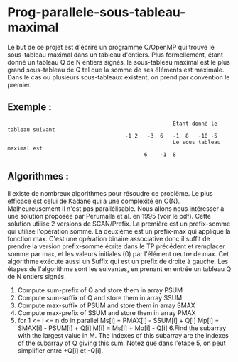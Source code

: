 # Prog-parallele-sous-tableau-maximal
Le but de ce projet est d'écrire un programme C/OpenMP qui trouve le sous-tableau maximal dans un tableau d'entiers. 
Plus formellement, étant donné un tableau Q de N entiers signés, le sous-tableau maximal est le plus grand sous-tableau de Q tel que la somme de ses éléments est maximale. Dans le cas ou plusieurs sous-tableaux existent, on prend par convention le premier.

## Exemple :

                                                        Étant donné le tableau suivant
                                         -1	2	-3	6	-1	8	-10	-5
                                                        Le sous tableau maximal est
                                               6	-1	8
## Algorithmes :
Il existe de nombreux algorithmes pour résoudre ce problème. Le plus efficace est celui de Kadane qui a une complexité en O(N). Malheureusement il n'est pas parallélisable. 
Nous allons nous intéresser à une solution proposée par Perumalla et al. en 1995 (voir le pdf). 
Cette solution utilise 2 versions de SCAN/Prefix. La première est un prefix-somme qui utilise l'opération somme. La deuxième est un prefix-max qui applique la fonction max. C'est une opération binaire associative donc il suffit de prendre la version prefix-somme écrite dans le TP précédent et remplacer somme par max, et les valeurs initiales (0) par l'élément neutre de max. 
Cet algorithme exécute aussi un Suffix qui est un prefix de droite à gauche. 
Les étapes de l'algorithme sont les suivantes, en prenant en entrée un tableau Q de N entiers signés.
1. Compute sum-prefix of Q and store them in array PSUM
2. Compute sum-suffix of Q and store them in array SSUM
3. Compute max-suffix of PSUM and store them in array SMAX
4. Compute max-prefix of SSUM and store them in array PMAX
5. for 1 <= i <= n do in parallel
  Ms[i] = PMAX[i] - SSUM[i] + Q[i]
  Mp[i] = SMAX[i] - PSUM[i] + Q[i]
  M[i] = Ms[i] + Mp[i] - Q[i]
6.Find the subarray with the largest value in M. The indexes of this subarray are the indexes of the subarray of Q giving this sum.
Notez que dans l'étape 5, on peut simplifier entre +Q[i] et -Q[i].
